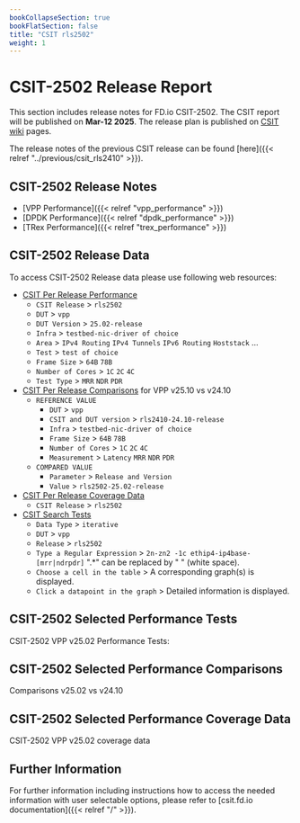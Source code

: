 ```yaml
---
bookCollapseSection: true
bookFlatSection: false
title: "CSIT rls2502"
weight: 1
---
```


# CSIT-2502 Release Report

This section includes release notes for FD.io CSIT-2502. The CSIT report
will be published on **Mar-12 2025**. The release plan is published on
[CSIT wiki](https://wiki.fd.io/view/CSIT/csit2502_plan) pages.

The release notes of the previous CSIT release can be found
[here]({{< relref "../previous/csit_rls2410" >}}).

## CSIT-2502 Release Notes

- [VPP Performance]({{< relref "vpp_performance" >}})
- [DPDK Performance]({{< relref "dpdk_performance" >}})
- [TRex Performance]({{< relref "trex_performance" >}})

## CSIT-2502 Release Data

To access CSIT-2502 Release data please use following web resources:

- [CSIT Per Release Performance](https://csit.fd.io/report/)
  - `CSIT Release` > `rls2502`
  - `DUT` > `vpp`
  - `DUT Version` > `25.02-release`
  - `Infra` > `testbed-nic-driver of choice`
  - `Area` > `IPv4 Routing` `IPv4 Tunnels` `IPv6 Routing` `Hoststack` ...
  - `Test` > `test of choice`
  - `Frame Size` > `64B` `78B`
  - `Number of Cores` > `1C` `2C` `4C`
  - `Test Type` > `MRR` `NDR` `PDR`
- [CSIT Per Release Comparisons](https://csit.fd.io/comparisons/) for VPP
  v25.10 vs v24.10
  - `REFERENCE VALUE`
    - `DUT` > `vpp`
    - `CSIT and DUT version` > `rls2410-24.10-release`
    - `Infra` > `testbed-nic-driver of choice`
    - `Frame Size` > `64B` `78B`
    - `Number of Cores` > `1C` `2C` `4C`
    - `Measurement` > `Latency` `MRR` `NDR` `PDR`
  - `COMPARED VALUE`
    - `Parameter` > `Release and Version`
    - `Value` > `rls2502-25.02-release`
- [CSIT Per Release Coverage Data](https://csit.fd.io/coverage/)
  - `CSIT Release` > `rls2502`
- [CSIT Search Tests](https://csit.fd.io/search/)
  - `Data Type` > `iterative`
  - `DUT` > `vpp`
  - `Release` > `rls2502`
  - `Type a Regular Expression` > `2n-zn2 -1c ethip4-ip4base-[mrr|ndrpdr]`
    ".*" can be replaced by " " (white space).
  - `Choose a cell in the table` > A corresponding graph(s) is displayed.
  - `Click a datapoint in the graph` > Detailed information is displayed.

## CSIT-2502 Selected Performance Tests

CSIT-2502 VPP v25.02 Performance Tests:

## CSIT-2502 Selected Performance Comparisons

Comparisons v25.02 vs v24.10

## CSIT-2502 Selected Performance Coverage Data

CSIT-2502 VPP v25.02 coverage data


## Further Information

For further information including instructions how to access the needed
information with user selectable options, please refer to
[csit.fd.io documentation]({{< relref "/" >}}).

